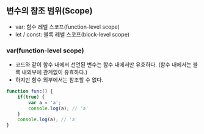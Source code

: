 ## 변수의 참조 범위(Scope)
- var: 함수 레벨 스코프(function-level scope)
- let / const: 블록 레벨 스코프(block-level scope)

### var(function-level scope)
- 코드와 같이 함수 내에서 선언된 변수는 함수 내에서만 유효하다.
  (함수 내에서는 블록 내외부에 관계없이 유효하다.)
- 하지만 함수 외부에서는 참조할 수 없다.
```js
function func() {
    if(true) {
        var a = 'a';
        console.log(a); // 'a'
    }
    console.log(a); // 'a'
}
```